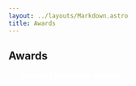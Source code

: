 ```yaml
---
layout: ../layouts/Markdown.astro
title: Awards
---
```

## Awards

<a href="/awards/teaching-excellence-award" style="color:white; text-decoration:none; padding: 24px; font-weight:bold;">Teaching Excellence Awards </a>    